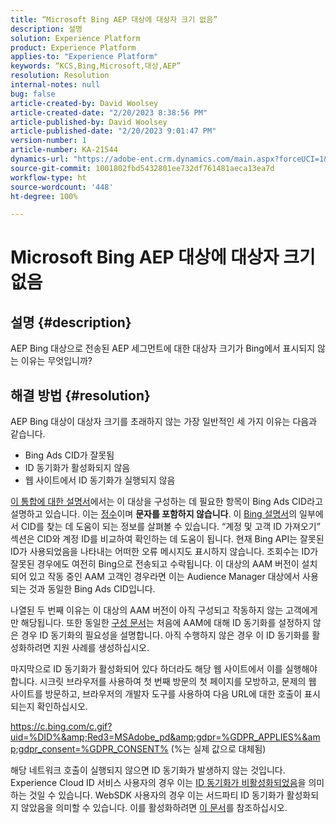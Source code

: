 ```yaml
---
title: “Microsoft Bing AEP 대상에 대상자 크기 없음”
description: 설명
solution: Experience Platform
product: Experience Platform
applies-to: "Experience Platform"
keywords: “KCS,Bing,Microsoft,대상,AEP”
resolution: Resolution
internal-notes: null
bug: false
article-created-by: David Woolsey
article-created-date: "2/20/2023 8:38:56 PM"
article-published-by: David Woolsey
article-published-date: "2/20/2023 9:01:47 PM"
version-number: 1
article-number: KA-21544
dynamics-url: "https://adobe-ent.crm.dynamics.com/main.aspx?forceUCI=1&pagetype=entityrecord&etn=knowledgearticle&id=70f58394-5eb1-ed11-83fe-6045bd006e5a"
source-git-commit: 1001802fbd5432801ee732df761481aeca13ea7d
workflow-type: ht
source-wordcount: '448'
ht-degree: 100%

---
```


# Microsoft Bing AEP 대상에 대상자 크기 없음

## 설명 {#description}

AEP Bing 대상으로 전송된 AEP 세그먼트에 대한 대상자 크기가 Bing에서 표시되지 않는 이유는 무엇입니까?

## 해결 방법 {#resolution}


AEP Bing 대상이 대상자 크기를 초래하지 않는 가장 일반적인 세 가지 이유는 다음과 같습니다.

- Bing Ads CID가 잘못됨
- ID 동기화가 활성화되지 않음
- 웹 사이트에서 ID 동기화가 실행되지 않음


[이 통합에 대한 설명서](https://experienceleague.adobe.com/docs/experience-platform/destinations/catalog/advertising/bing.html?lang=en)에서는 이 대상을 구성하는 데 필요한 항목이 Bing Ads CID라고 설명하고 있습니다. 이는 <u>정수</u>이며 <b>문자를 포함하지 않습니다</b>. 이 [Bing 설명서](https://learn.microsoft.com/en-us/advertising/guides/get-started?view=bingads-13)의 일부에서 CID를 찾는 데 도움이 되는 정보를 살펴볼 수 있습니다. “계정 및 고객 ID 가져오기” 섹션은 CID와 계정 ID를 비교하여 확인하는 데 도움이 됩니다. 현재 Bing API는 잘못된 ID가 사용되었음을 나타내는 어떠한 오류 메시지도 표시하지 않습니다. 조회수는 ID가 잘못된 경우에도 여전히 Bing으로 전송되고 수락됩니다. 이 대상의 AAM 버전이 설치되어 있고 작동 중인 AAM 고객인 경우라면 이는 Audience Manager 대상에서 사용되는 것과 동일한 Bing Ads CID입니다.

나열된 두 번째 이유는 이 대상의 AAM 버전이 아직 구성되고 작동하지 않는 고객에게만 해당됩니다. 또한 동일한 [구성 문서](https://experienceleague.adobe.com/docs/experience-platform/destinations/catalog/advertising/bing.html?lang=en)는 처음에 AAM에 대해 ID 동기화를 설정하지 않은 경우 ID 동기화의 필요성을 설명합니다. 아직 수행하지 않은 경우 이 ID 동기화를 활성화하려면 지원 사례를 생성하십시오.

마지막으로 ID 동기화가 활성화되어 있다 하더라도 해당 웹 사이트에서 이를 실행해야 합니다. 시크릿 브라우저를 사용하여 첫 번째 방문의 첫 페이지를 모방하고, 문제의 웹 사이트를 방문하고, 브라우저의 개발자 도구를 사용하여 다음 URL에 대한 호출이 표시되는지 확인하십시오.

https://c.bing.com/c.gif?uid=%DID%&amp;Red3=MSAdobe_pd&amp;gdpr=%GDPR_APPLIES%&amp;gdpr_consent=%GDPR_CONSENT% (%는 실제 값으로 대체됨)

해당 네트워크 호출이 실행되지 않으면 ID 동기화가 발생하지 않는 것입니다. Experience Cloud ID 서비스 사용자의 경우 이는 [ID 동기화가 비활성화되었음](https://experienceleague.adobe.com/docs/id-service/using/id-service-api/configurations/disableidsync.html?lang=en)을 의미하는 것일 수 있습니다. WebSDK 사용자의 경우 이는 서드파티 ID 동기화가 활성화되지 않았음을 의미할 수 있습니다. 이를 활성화하려면 [이 문서](https://experienceleague.adobe.com/docs/experience-cloud-kcs/kbarticles/KA-20248.html?lang=en)를 참조하십시오.






